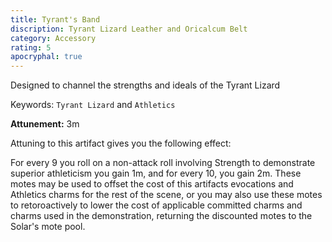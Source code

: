 ```yaml
---
title: Tyrant's Band
discription: Tyrant Lizard Leather and Oricalcum Belt
category: Accessory
rating: 5
apocryphal: true
---
```


Designed to channel the strengths and ideals of the Tyrant Lizard

Keywords: `Tyrant Lizard` and `Athletics`

**Attunement:** 3m

Attuning to this artifact gives you the following effect:

For every 9 you roll on a non-attack roll involving Strength to demonstrate superior athleticism you gain 1m, and for every 10, you gain 2m. These motes may be used to offset the cost of this artifacts evocations and Athletics charms for the rest of the scene, or you may also use these motes to retoroactively to lower the cost of applicable committed charms and charms used in the demonstration, returning the discounted motes to the Solar's mote pool.
